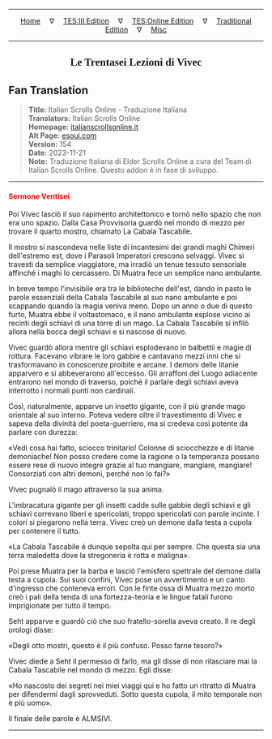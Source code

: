 
---

<!-- Jekyll Page Links -->

<center>
<a href="../../../../../index.html">Home</a>
&emsp;&nabla;&emsp;
<a href="../../../../index-tes3.html">TES:III Edition</a>
&emsp;&nabla;&emsp;
<a href="../../../../index-teso.html">TES:Online Edition</a>
&emsp;&nabla;&emsp;
<a href="../../../../index-traditional.html">Traditional Edition</a>
&emsp;&nabla;&emsp;
<a href="../../../../index-misc.html">Misc</a>
</center>

<!-- Markdown Body Below: -->

---

<center>
<h2><span style="font-family:Georgia">Le Trentasei Lezioni di Vivec</span></h2>
</center>

## Fan Translation

> __Title:__ Italian Scrolls Online - Traduzione Italiana\
> __Translators:__ Italian Scrolls Online\
> __Homepage:__ [italianscrollsonline.it][1]\
> __Alt Page:__ [esoui.com][2]\
> __Version:__ 154\
> __Date:__ 2023-11-21\
> __Note:__ Traduzione Italiana di Elder Scrolls Online a cura del Team di Italian Scrolls Online. Questo addon è in fase di sviluppo.

[1]: http://italianscrollsonline.it/
[2]: https://www.esoui.com/downloads/info2854-ItalianScrollsOnline-TraduzioneItaliana.html

---

#### <span style="color:red">Sermone Ventisei</span>

Poi Vivec lasciò il suo rapimento architettonico e tornò nello spazio che non era uno spazio. Dalla Casa Provvisoria guardò nel mondo di mezzo per trovare il quarto mostro, chiamato La Cabala Tascabile.

Il mostro si nascondeva nelle liste di incantesimi dei grandi maghi Chimeri dell'estremo est, dove i Parasoli Imperatori crescono selvaggi. Vivec si travestì da semplice viaggiatore, ma irradiò un tenue tessuto sensoriale affinché i maghi lo cercassero. Di Muatra fece un semplice nano ambulante.

In breve tempo l'invisibile era tra le biblioteche dell'est, dando in pasto le parole essenziali della Cabala Tascabile al suo nano ambulante e poi scappando quando la magia veniva meno. Dopo un anno o due di questo furto, Muatra ebbe il voltastomaco, e il nano ambulante esplose vicino ai recinti degli schiavi di una torre di un mago. La Cabala Tascabile si infilò allora nella bocca degli schiavi e si nascose di nuovo.

Vivec guardò allora mentre gli schiavi esplodevano in balbettii e magie di rottura. Facevano vibrare le loro gabbie e cantavano mezzi inni che si trasformavano in conoscenze proibite e arcane. I demoni delle litanie apparvero e si abbeverarono all'eccesso. Gli arraffoni del Luogo adiacente entrarono nel mondo di traverso, poiché il parlare degli schiavi aveva interrotto i normali punti non cardinali.

Così, naturalmente, apparve un insetto gigante, con il più grande mago orientale al suo interno. Poteva vedere oltre il travestimento di Vivec e sapeva della divinità del poeta-guerriero, ma si credeva così potente da parlare con durezza:

«Vedi cosa hai fatto, sciocco trinitario! Colonne di sciocchezze e di litanie demoniache! Non posso credere come la ragione o la temperanza possano essere rese di nuovo integre grazie al tuo mangiare, mangiare, mangiare! Consorziati con altri demoni, perché non lo fai?»

Vivec pugnalò il mago attraverso la sua anima.

L'imbracatura gigante per gli insetti cadde sulle gabbie degli schiavi e gli schiavi correvano liberi e spericolati, troppo spericolati con parole incinte. I colori si piegarono nella terra. Vivec creò un demone dalla testa a cupola per contenere il tutto.

«La Cabala Tascabile è dunque sepolta qui per sempre. Che questa sia una terra maledetta dove la stregoneria è rotta e maligna».

Poi prese Muatra per la barba e lasciò l'emisfero spettrale del demone dalla testa a cupola. Sui suoi confini, Vivec pose un avvertimento e un canto d'ingresso che conteneva errori. Con le finte ossa di Muatra mezzo morto creò i pali della tenda di una fortezza-teoria e le lingue fatali furono imprigionate per tutto il tempo.

Seht apparve e guardò ciò che suo fratello-sorella aveva creato. Il re degli orologi disse:

«Degli otto mostri, questo è il più confuso. Posso farne tesoro?»

Vivec diede a Seht il permesso di farlo, ma gli disse di non rilasciare mai la Cabala Tascabile nel mondo di mezzo. Egli disse:

«Ho nascosto dei segreti nei miei viaggi qui e ho fatto un ritratto di Muatra per difendermi dagli sprovveduti. Sotto questa cupola, il mito temporale non è più uomo».

Il finale delle parole è ALMSIVI.

---
